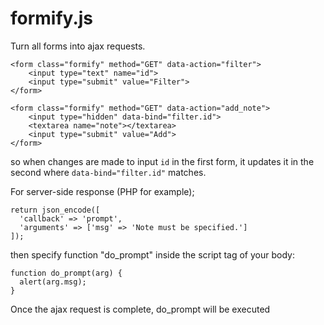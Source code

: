 # formify.js
Turn all forms into ajax requests.
```
<form class="formify" method="GET" data-action="filter">
    <input type="text" name="id">
    <input type="submit" value="Filter">
</form>

<form class="formify" method="GET" data-action="add_note">
    <input type="hidden" data-bind="filter.id">
    <textarea name="note"></textarea>
    <input type="submit" value="Add">
</form>
```

so when changes are made to input `id` in the first form, it updates it in the second where `data-bind="filter.id"` matches.

For server-side response (PHP for example);

```
return json_encode([
  'callback' => 'prompt',
  'arguments' => ['msg' => 'Note must be specified.']
]);
```

then specify function "do_prompt" inside the script tag of your body:
```
function do_prompt(arg) {
  alert(arg.msg);
}
```

Once the ajax request is complete, do_prompt will be executed
